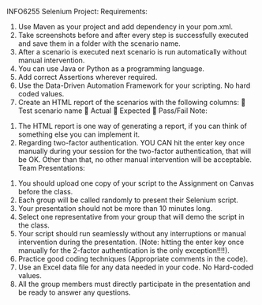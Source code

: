 INFO6255 Selenium Project:
Requirements:
1. Use Maven as your project and add dependency in your pom.xml.
2. Take screenshots before and after every step is successfully executed and save them in a folder with
the scenario name.
3. After a scenario is executed next scenario is run automatically without manual intervention.
4. You can use Java or Python as a programming language.
5. Add correct Assertions wherever required.
6. Use the Data-Driven Automation Framework for your scripting. No hard coded values.
6. Create an HTML report of the scenarios with the following columns:
 Test scenario name
 Actual
 Expected
 Pass/Fail
Note:
1) The HTML report is one way of generating a report, if you can think of something else you can
implement it.
2) Regarding two-factor authentication. YOU CAN hit the enter key once manually during your
session for the two-factor authentication, that will be OK. Other than that, no other manual
intervention will be acceptable.
Team Presentations:
1. You should upload one copy of your script to the Assignment on Canvas before the class.
2. Each group will be called randomly to present their Selenium script.
3. Your presentation should not be more than 10 minutes long.
4. Select one representative from your group that will demo the script in the class.
5. Your script should run seamlessly without any interruptions or manual intervention during the
presentation. (Note: hitting the enter key once manually for the 2-factor authentication is the
only exception!!!!).
6. Practice good coding techniques (Appropriate comments in the code).
7. Use an Excel data file for any data needed in your code. No Hard-coded values.
8. All the group members must directly participate in the presentation and be ready to answer any
questions.
